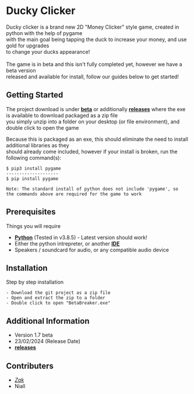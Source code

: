 # Ducky Clicker

Ducky clicker is a brand new 2D "Money Clicker" style game, created in python with the help of pygame\
with the main goal being tapping the duck to increase your money, and use gold for upgrades\
to change your ducks appearance!\
\
The game is in beta and this isn't fully completed yet, however we have a beta version\
released and available for install, follow our guides below to get started!

## Getting Started

The project download is under **[beta](https://github.com/zakr0112/DuckyClicker/tree/main/Beta)** or additionally **[releases](https://github.com/zakr0112/DuckyClicker/releases)** where the exe is available to download packaged as a zip file\
you simply unzip into a folder on your desktop (or file environment), and double click to open the game

Because this is packaged as an exe, this should eliminate the need to install additional libraries as they\
should already come included, however if your install is broken, run the following command(s):

```
$ pip3 install pygame
--------------------
$ pip install pygame

Note: The standard install of python does not include 'pygame', so
the commands above are required for the game to work
```

## Prerequisites

Things you will require

* **[Python](https://www.python.org/downloads/)** (Tested in v3.8.5) - Latest version should work!
* Either the python intrepreter, or another **[IDE](https://www.simplilearn.com/tutorials/python-tutorial/python-ide#top_python_ides)**
* Speakers / soundcard for audio, or any compatible audio device

## Installation

Step by step installation

```
- Download the git project as a zip file
- Open and extract the zip to a folder
- Double click to open "BetaBreaker.exe"
```

## Additional Information

* Version 1.7 beta
* 23/02/2024 (Release Date)
* **[releases](https://github.com/zakr0112/DuckyClicker/releases)**

## Contributers

* *[Zak](https://github.com/zakr0112/)*
* Niall
